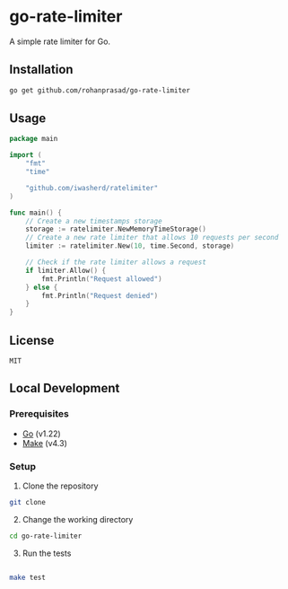 # go-rate-limiter

A simple rate limiter for Go.

## Installation

```bash
go get github.com/rohanprasad/go-rate-limiter
```

## Usage

```go
package main

import (
    "fmt"
    "time"

    "github.com/iwasherd/ratelimiter"
)

func main() {
	// Create a new timestamps storage
	storage := ratelimiter.NewMemoryTimeStorage()
    // Create a new rate limiter that allows 10 requests per second
    limiter := ratelimiter.New(10, time.Second, storage)

    // Check if the rate limiter allows a request
    if limiter.Allow() {
        fmt.Println("Request allowed")
    } else {
        fmt.Println("Request denied")
    }
}
```

## License
```
MIT
```


## Local Development

### Prerequisites

- [Go](https://golang.org/dl/) (v1.22)
- [Make](https://www.gnu.org/software/make/) (v4.3)

### Setup

1. Clone the repository

```bash
git clone
```

2. Change the working directory

```bash
cd go-rate-limiter
```

3. Run the tests

```bash

make test
```

